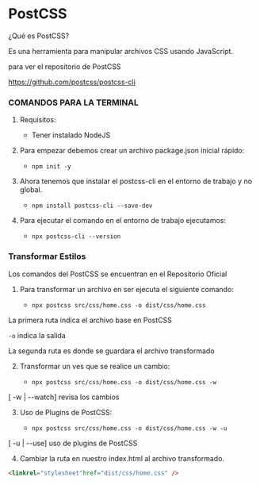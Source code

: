 # PostCSS

¿Qué es PostCSS?

Es una herramienta para manipular archivos CSS usando JavaScript.

para ver el repositorio de PostCSS

https://github.com/postcss/postcss-cli

### COMANDOS PARA LA TERMINAL
1. Requisitos:
    * Tener instalado NodeJS
2. Para empezar debemos crear un archivo package.json inicial rápido:

    * `npm init -y`

3. Ahora tenemos que instalar el postcss-cli en el entorno de trabajo y no global.
 

    * `npm install postcss-cli --save-dev`

4. Para ejecutar el comando en el entorno de trabajo ejecutamos:

   * `npx postcss-cli --version`

### Transformar Estilos
Los comandos del PostCSS se encuentran en el Repositorio Oficial

1. Para transformar un archivo en ser ejecuta el siguiente comando:

   * `npx postcss src/css/home.css -o dist/css/home.css`

La primera ruta indica el archivo base en PostCSS

`-o` indica la salida

La segunda ruta es donde se guardara el archivo transformado

2. Transformar un ves que se realice un cambio:

   * `npx postcss src/css/home.css -o dist/css/home.css -w`

[ -w | --watch] revisa los cambios

3. Uso de Plugins de PostCSS:

   * `npx postcss src/css/home.css -o dist/css/home.css -w -u`

[ -u | --use] uso de plugins de PostCSS

4. Cambiar la ruta en nuestro index.html al archivo transformado.

```html
<linkrel="stylesheet"href="dist/css/home.css" />
```
